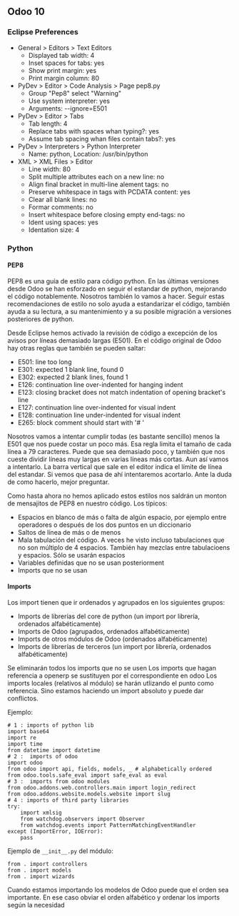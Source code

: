 ## Odoo 10

### Eclipse Preferences

- General > Editors > Text Editors
  - Displayed tab width: 4
  - Inset spaces for tabs: yes
  - Show print margin: yes
  - Print margin column: 80
- PyDev > Editor > Code Analysis > Page pep8.py
  - Group "Pep8" select "Warning"
  - Use system interpreter: yes
  - Arguments: --ignore=E501
- PyDev > Editor > Tabs
  - Tab length: 4
  - Replace tabs with spaces whan typing?: yes
  - Assume tab spacing whan files contain tabs?: yes
- PyDev > Interpreters > Python Interpreter
  - Name: python, Location: /usr/bin/python
- XML > XML Files > Editor
  - Line width: 80
  - Split multiple attributes each on a new line: no
  - Align final bracket in multi-line alement tags: no
  - Preserve whitespace in tags with PCDATA content: yes
  - Clear all blank lines: no
  - Formar comments: no
  - Insert whitespace before closing empty end-tags: no
  - Ident using spaces: yes
  - Identation size: 4

### Python

#### PEP8

PEP8 es una guía de estilo para código python. En las últimas versiones desde Odoo se han esforzado en seguir el estandar de python, mejorando el código notablemente. Nosotros también lo vamos a hacer. Seguir estas recomendaciones de estilo no solo ayuda a estandarizar el código, también ayuda a su lectura, a su mantenimiento y a su posible migración a versiones posteriores de python.

Desde Eclipse hemos activado la revisión de código a excepción de los avisos por líneas demasiado largas (E501). En el código original de Odoo hay otras reglas que también se pueden saltar:

- E501: line too long
- E301: expected 1 blank line, found 0
- E302: expected 2 blank lines, found 1
- E126: continuation line over-indented for hanging indent
- E123: closing bracket does not match indentation of opening bracket's line
- E127: continuation line over-indented for visual indent
- E128: continuation line under-indented for visual indent
- E265: block comment should start with '# '

Nosotros vamos a intentar cumplir todas (es bastante sencillo) menos la E501 que nos puede costar un poco más. Esa regla limita el tamaño de cada línea a 79 caracteres. Puede que sea demasiado poco, y también que nos cueste dividir líneas muy largas en varias líneas más cortas. Aun así vamos a intentarlo. La barra vertical que sale en el editor indica el límite de línea del estandar. Si vemos que pasa de ahí intentaremos acortarlo. Ante la duda de como hacerlo, mejor preguntar.

Como hasta ahora no hemos aplicado estos estilos nos saldrán un monton de mensajitos de PEP8 en nuestro código. Los típicos:
- Espacios en blanco de más o falta de algún espacio, por ejemplo entre operadores o después de los dos puntos en un diccionario
- Saltos de línea de más o de menos
- Mala tabulación del código. A veces he visto incluso tabulaciones que no son múltiplo de 4 espacios. También hay mezclas entre tabulacioens y espacios. Sólo se usarán espacios
- Variables definidas que no se usan posteriorment
- Imports que no se usan

#### Imports

Los import tienen que ir ordenados y agrupados en los siguientes grupos:

- Imports de librerías del core de python (un import por librería, ordenados alfabéticamente)
- Imports de Odoo (agrupados, ordenados alfabéticamente)
- Imports de otros módulos de Odoo (ordenados alfabéticamente)
- Imports de librerías de terceros (un import por librería, ordenados alfabéticamente)

Se eliminarán todos los imports que no se usen
Los imports que hagan referencia a openerp se sustituyen por el correspondiente en odoo
Los imports locales (relativos al módulo) se harán utlizando el punto como referencia. Sino estamos haciendo un import absoluto y puede dar conflictos.

Ejemplo:

    # 1 : imports of python lib
    import base64
    import re
    import time
    from datetime import datetime
    # 2 :  imports of odoo
    import odoo
    from odoo import api, fields, models, _ # alphabetically ordered
    from odoo.tools.safe_eval import safe_eval as eval
    # 3 :  imports from odoo modules
    from odoo.addons.web.controllers.main import login_redirect
    from odoo.addons.website.models.website import slug
    # 4 : imports of third party libraries
    try:
        import xmlsig
        from watchdog.observers import Observer
        from watchdog.events import PatternMatchingEventHandler
    except (ImportError, IOError):
        pass

Ejemplo de `__init__.py` del módulo:

    from . import controllers
    from . import models
    from . import wizards

Cuando estamos importando los modelos de Odoo puede que el orden sea importante. En ese caso obviar el orden alfabético y ordenar los imports según la necesidad
  
